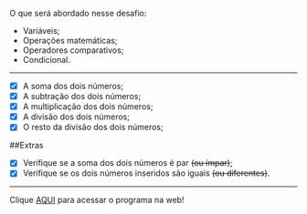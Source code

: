 O que será abordado nesse desafio:

- Variáveis;
- Operações matemáticas;
- Operadores comparativos;
- Condicional.
---
- [x]  A soma dos dois números;
- [x]  A subtração dos dois números;
- [x]  A multiplicação dos dois números;
- [x]  A divisão dos dois números;
- [x]  O resto da divisão dos dois números;

##Extras
- [x]  Verifique se a soma dos dois números é par ~~(ou ímpar)~~;
- [x]  Verifique se os dois números inseridos são iguais ~~(ou diferentes)~~.
---
Clique <a href="https://devbonatto.github.io/JS-Exercicio01/">AQUI</a> para acessar o programa na web!
